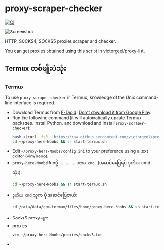 # proxy-scraper-checker

[![CI](https://github.com/monosans/proxy-scraper-checker/actions/workflows/ci.yml/badge.svg)](https://github.com/monosans/proxy-scraper-checker/actions/workflows/ci.yml)

![Screenshot](screenshot.png)

HTTP, SOCKS4, SOCKS5 proxies scraper and checker.


You can get proxies obtained using this script in [victorgeel/proxy-list](https://github.com/victorgeel/proxy-list-update).

## Termux တစ်မျိုးပဲသုံး

### Termux

To use `proxy-scraper-checker` in Termux, knowledge of the Unix command-line interface is required.

- Download Termux from [F-Droid](https://f-droid.org/en/packages/com.termux/). [Don't download it from Google Play](https://github.com/termux/termux-app#google-play-store-deprecated).
- Run the following command (it will automatically update Termux packages, install Python, and download and install `proxy-scraper-checker`):
  ```bash
  bash <(curl -fsSL 'https://raw.githubusercontent.com/victorgeel/proxy-here-Noobs/modified/install-termux.sh')
  cd ~/proxy-here-Noobs && sh start-termux.sh
  ```
- Edit `~/proxy-here-Noobs/config.ini` to your preference using a text editor (vim/nano).
- `proxy-here-Noobs`Runဖို့..............   `ပထမ cmd ` (အဆင်မပြေရင် ဒုတိယ cmd သုံး):
  ```bash
  cd ~/proxy-here-Noobs && sh start-termux.sh
  ```
- `ဒုတိယ cmd` သူက ပို အဆင်ပြေတယ်:
  ```bash
  cd /data/data/com.termux/files/home/proxy-here-Noobs && sh start-termux.sh
  ```
- Socks5 proxy များ
- proxies
   ```
   vim ~/proxy-here-Noobs/proxies/socks5.txt
- 
  

